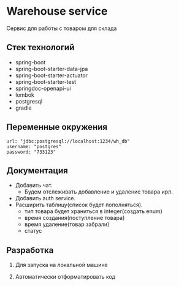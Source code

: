 # Warehouse service

Сервис для работы с товаром для склада

## Стек технологий

- spring-boot
- spring-boot-starter-data-jpa
- spring-boot-starter-actuator
- spring-boot-starter-test
- springdoc-openapi-ui
- lombok
- postgresql
- gradle

## Переменные окружения

    url: "jdbc:postgresql://localhost:1234/wh_db"
    username: "postgres"
    password: "733123"

## Документация

- Добавить чат.
    - Будем отслеживать добавление и удаление товара ирл.
- Добавить auth service.
- Расширить таблицу(список будет пополняться).
    - тип товара будет храниться в integer(создать enum)
    - время создания(поступление товара)
    - время удаление(товар забрали)
    - статус


## Разработка

1. Для запуска на локальной машине


2. Автоматически отформатировать код

